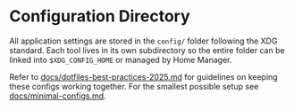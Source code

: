 # Configuration Directory

All application settings are stored in the `config/` folder following the XDG standard. Each tool lives in its own subdirectory so the entire folder can be linked into `$XDG_CONFIG_HOME` or managed by Home Manager.

Refer to [docs/dotfiles-best-practices-2025.md](../docs/dotfiles-best-practices-2025.md) for guidelines on keeping these configs working together.
For the smallest possible setup see [docs/minimal-configs.md](../docs/minimal-configs.md).
